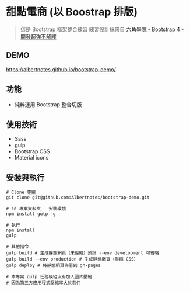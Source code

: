 # 甜點電商 (以 Boostrap 排版)
> 這是 Bootstrap 框架整合練習
> 練習設計稿來自 [六角學院 - Bootstrap 4 - 開發超強不解釋](https://www.hexschool.com/bootstrap/)

## DEMO
https://albertnotes.github.io/bootstrap-demo/

## 功能
- 純粹運用 Bootstrap 整合切版

## 使用技術
-  Sass
-  gulp
-  Bootstrap CSS
-  Material icons 

## 安裝與執行

``` 
# Clone 專案
git clone git@github.com:Albertnotes/bootstrap-demo.git

# cd 專案資料夾 - 安裝環境 
npm install gulp -g

# 執行
npm install
gulp

# 其他指令
gulp build # 生成靜態網頁（未壓縮）預設 --env development 可省略
gulp build --env production # 生成靜態網頁（壓縮 CSS）
gulp deploy # 將靜態網頁佈署到 gh-pages

# 本專案 gulp 任務模組沒有加入圖片壓縮
# 因為第三方應用程式壓縮率大於套件
```

